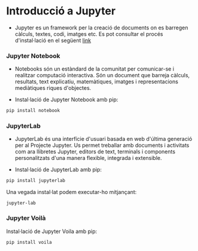 # Introducció a Jupyter

* Jupyter es un framework per la creació de documents on es barregen càlculs, textes, codi, imatges etc.
Es pot consultar el procés d'instal·lació en el següent [link](https://jupyter.org/install)

### Jupyter Notebook

 * Notebooks són un estàndard de la comunitat per comunicar-se i realitzar computació interactiva. Són un document que barreja càlculs, resultats, text explicatiu, matemàtiques, imatges i representacions mediàtiques riques d'objectes.

* Instal·lació de Jupyter Notebook amb pip:

```python
pip install notebook
```

### JupyterLab

* JupyterLab és una interfície d'usuari basada en web d'última generació per al Projecte Jupyter. Us permet treballar amb documents i activitats com ara llibretes Jupyter, editors de text, terminals i components personalitzats d'una manera flexible, integrada i extensible.

* Instal·lació de JupyterLab amb pip:

```python
pip install jupyterlab
```

Una vegada instal·lat podem executar-ho mitjançant:

```
jupyter-lab
```



### Jupyter Voilà

Instal·lació de Jupyter Voila amb pip:

```python
pip install voila
```
